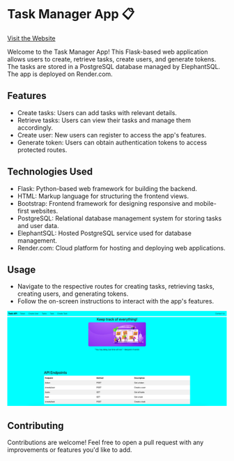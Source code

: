 # Task Manager App 📋

[Visit the Website](https://flask-tasks-apis.onrender.com/)

Welcome to the Task Manager App! This Flask-based web application allows users to create, retrieve tasks,
create users, and generate tokens. The tasks are stored in a PostgreSQL database managed by ElephantSQL. The app is deployed on Render.com.

## Features

- Create tasks: Users can add tasks with relevant details.
- Retrieve tasks: Users can view their tasks and manage them accordingly.
- Create user: New users can register to access the app's features.
- Generate token: Users can obtain authentication tokens to access protected routes.

## Technologies Used

- Flask: Python-based web framework for building the backend.
- HTML: Markup language for structuring the frontend views.
- Bootstrap: Frontend framework for designing responsive and mobile-first websites.
- PostgreSQL: Relational database management system for storing tasks and user data.
- ElephantSQL: Hosted PostgreSQL service used for database management.
- Render.com: Cloud platform for hosting and deploying web applications.

## Usage

- Navigate to the respective routes for creating tasks, retrieving tasks, creating users, and generating tokens.
- Follow the on-screen instructions to interact with the app's features.

![Project Screenshot](task_management.png)

## Contributing

Contributions are welcome! Feel free to open a pull request with any improvements or features you'd like to add.

